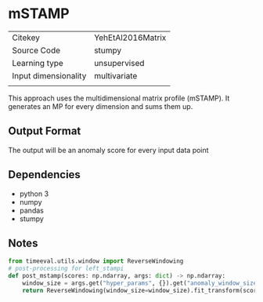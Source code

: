 # mSTAMP

|||
| :--- | :--- |
| Citekey | YehEtAl2016Matrix |
| Source Code | stumpy |
| Learning type | unsupervised |
| Input dimensionality | multivariate |
|||

This approach uses the multidimensional matrix profile (mSTAMP). It generates an MP for every dimension and sums them up.

## Output Format

The output will be an anomaly score for every input data point

## Dependencies

- python 3
- numpy
- pandas
- stumpy

## Notes

<!--BEGIN:timeeval-post-->
```python
from timeeval.utils.window import ReverseWindowing
# post-processing for left_stampi
def post_mstamp(scores: np.ndarray, args: dict) -> np.ndarray:
    window_size = args.get("hyper_params", {}).get("anomaly_window_size", 50)
    return ReverseWindowing(window_size=window_size).fit_transform(scores)
```
<!--END:timeeval-post-->

